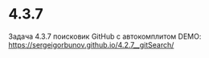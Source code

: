# 4.3.7
Задача 4.3.7 поисковик GitHub с автокомплитом
DEMO: https://sergeigorbunov.github.io/4.2.7__gitSearch/
